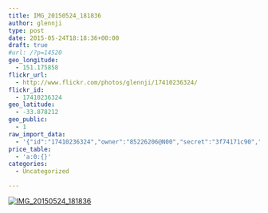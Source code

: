 ```yaml
---
title: IMG_20150524_181836
author: glennji
type: post
date: 2015-05-24T18:18:36+00:00
draft: true
#url: /?p=14520
geo_longitude:
  - 151.175858
flickr_url:
  - http://www.flickr.com/photos/glennji/17410236324/
flickr_id:
  - 17410236324
geo_latitude:
  - -33.878212
geo_public:
  - 1
raw_import_data:
  - '{"id":"17410236324","owner":"85226206@N00","secret":"3f74171c90","server":"7726","farm":8,"title":"IMG_20150524_181836","ispublic":0,"isfriend":0,"isfamily":0,"description":{"_content":""},"dateupload":"1432455543","lastupdate":"1432455547","datetaken":"2015-05-24 18:18:36","datetakengranularity":"0","datetakenunknown":"0","ownername":"glennji","tags":"","machine_tags":"","originalsecret":"c4270be5a2","originalformat":"jpg","latitude":"-33.878212","longitude":"151.175858","accuracy":"16","context":0,"place_id":"qRcYmO1QUrMZuclZ","woeid":"1094076","geo_is_family":0,"geo_is_friend":0,"geo_is_contact":0,"geo_is_public":0,"media":"photo","media_status":"ready","url_o":"https://farm8.staticflickr.com/7726/17410236324_c4270be5a2_o.jpg","height_o":"4160","width_o":"3120"}'
price_table:
  - 'a:0:{}'
categories:
  - Uncategorized

---
```

<p class="flickr-image">
  <a href="http://www.flickr.com/photos/glennji/17410236324/" class="flickr-link"><img src="http://i0.wp.com/glennji.com/wp-content/uploads/2015/05/17410236324_c4270be5a2_o.jpg?fit=1024%2C1024" width="" height="" alt="IMG_20150524_181836" class="keyring-img" /></a>
</p>

